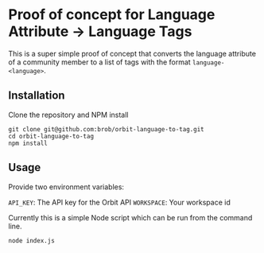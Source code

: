 # Proof of concept for Language Attribute -> Language Tags

This is a super simple proof of concept that converts the language attribute of a community member to a list of tags with the format `language-<language>`.

## Installation

Clone the repository and NPM install

```
git clone git@github.com:brob/orbit-language-to-tag.git
cd orbit-language-to-tag
npm install
```

## Usage

Provide two environment variables:

`API_KEY`: The API key for the Orbit API
`WORKSPACE`: Your workspace id

Currently this is a simple Node script which can be run from the command line.

```
node index.js
```